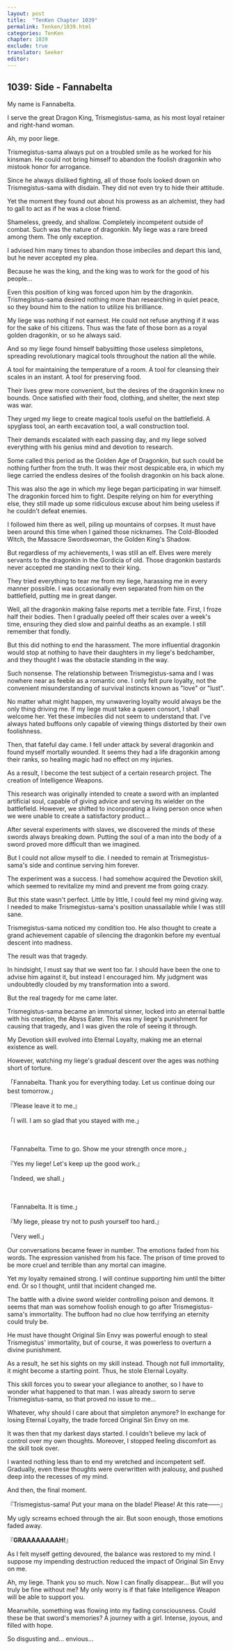 ```yaml
---
layout: post
title:  "TenKen Chapter 1039"
permalink: Tenken/1039.html
categories: TenKen
chapter: 1039
exclude: true
translator: Seeker
editor: 
---
```

<h2>1039: Side - Fannabelta</h2>

My name is Fannabelta.

I serve the great Dragon King, Trismegistus-sama, as his most loyal retainer and right-hand woman.

Ah, my poor liege.

Trismegistus-sama always put on a troubled smile as he worked for his kinsman. He could not bring himself to abandon the foolish dragonkin who mistook honor for arrogance.

Since he always disliked fighting, all of those fools looked down on Trismegistus-sama with disdain. They did not even try to hide their attitude.

Yet the moment they found out about his prowess as an alchemist, they had to gall to act as if he was a close friend.

Shameless, greedy, and shallow. Completely incompetent outside of combat. Such was the nature of dragonkin. My liege was a rare breed among them. The only exception.

I advised him many times to abandon those imbeciles and depart this land, but he never accepted my plea.

Because he was the king, and the king was to work for the good of his people...

Even this position of king was forced upon him by the dragonkin. Trismegistus-sama desired nothing more than researching in quiet peace, so they bound him to the nation to utilize his brilliance.

My liege was nothing if not earnest. He could not refuse anything if it was for the sake of his citizens. Thus was the fate of those born as a royal golden dragonkin, or so he always said.

And so my liege found himself babysitting those useless simpletons, spreading revolutionary magical tools throughout the nation all the while.

A tool for maintaining the temperature of a room. A tool for cleansing their scales in an instant. A tool for preserving food.

Their lives grew more convenient, but the desires of the dragonkin knew no bounds. Once satisfied with their food, clothing, and shelter, the next step was war.

They urged my liege to create magical tools useful on the battlefield. A spyglass tool, an earth excavation tool, a wall construction tool.

Their demands escalated with each passing day, and my liege solved everything with his genius mind and devotion to research.

Some called this period as the Golden Age of Dragonkin, but such could be nothing further from the truth. It was their most despicable era, in which my liege carried the endless desires of the foolish dragonkin on his back alone.

This was also the age in which my liege began participating in war himself. The dragonkin forced him to fight. Despite relying on him for everything else, they still made up some ridiculous excuse about him being useless if he couldn't defeat enemies.

I followed him there as well, piling up mountains of corpses. It must have been around this time when I gained those nicknames. The Cold-Blooded Witch, the Massacre Swordswoman, the Golden King's Shadow.

But regardless of my achievements, I was still an elf. Elves were merely servants to the dragonkin in the Gordicia of old. Those dragonkin bastards never accepted me standing next to their king.

They tried everything to tear me from my liege, harassing me in every manner possible. I was occasionally even separated from him on the battlefield, putting me in great danger.

Well, all the dragonkin making false reports met a terrible fate. First, I froze half their bodies. Then I gradually peeled off their scales over a week's time, ensuring they died slow and painful deaths as an example. I still remember that fondly.

But this did nothing to end the harassment. The more influential dragonkin would stop at nothing to have their daughters in my liege's bedchamber, and they thought I was the obstacle standing in the way.

Such nonsense. The relationship between Trismegistus-sama and I was nowhere near as feeble as a romantic one. I only felt pure loyalty, not the convenient misunderstanding of survival instincts known as "love" or "lust".

No matter what might happen, my unwavering loyalty would always be the only thing driving me. If my liege must take a queen consort, I shall welcome her. Yet these imbeciles did not seem to understand that. I've always hated buffoons only capable of viewing things distorted by their own foolishness.

Then, that fateful day came. I fell under attack by several dragonkin and found myself mortally wounded. It seems they had a life dragonkin among their ranks, so healing magic had no effect on my injuries.

As a result, I become the test subject of a certain research project. The creation of Intelligence Weapons.

This research was originally intended to create a sword with an implanted artificial soul, capable of giving advice and serving its wielder on the battlefield. However, we shifted to incorporating a living person once when we were unable to create a satisfactory product...

After several experiments with slaves, we discovered the minds of these swords always breaking down. Putting the soul of a man into the body of a sword proved more difficult than we imagined.

But I could not allow myself to die. I needed to remain at Trismegistus-sama's side and continue serving him forever.

The experiment was a success. I had somehow acquired the Devotion skill, which seemed to revitalize my mind and prevent me from going crazy.

But this state wasn't perfect. Little by little, I could feel my mind giving way. I needed to make Trismegistus-sama's position unassailable while I was still sane.

Trismegistus-sama noticed my condition too. He also thought to create a grand achievement capable of silencing the dragonkin before my eventual descent into madness.

The result was that tragedy.

In hindsight, I must say that we went too far. I should have been the one to advise him against it, but instead I encouraged him. My judgment was undoubtedly clouded by my transformation into a sword.

But the real tragedy for me came later.

Trismegistus-sama became an immortal sinner, locked into an eternal battle with his creation, the Abyss Eater. This was my liege's punishment for causing that tragedy, and I was given the role of seeing it through.

My Devotion skill evolved into Eternal Loyalty, making me an eternal existence as well.

However, watching my liege's gradual descent over the ages was nothing short of torture.

「Fannabelta. Thank you for everything today. Let us continue doing our best tomorrow.」

『Please leave it to me.』

「I will. I am so glad that you stayed with me.」

<br/>

「Fannabelta. Time to go. Show me your strength once more.」

『Yes my liege! Let's keep up the good work.』

「Indeed, we shall.」

<br/>

「Fannabelta. It is time.」

『My liege, please try not to push yourself too hard.』

「Very well.」

Our conversations became fewer in number. The emotions faded from his words. The expression vanished from his face. The prison of time proved to be more cruel and terrible than any mortal can imagine.

Yet my loyalty remained strong. I will continue supporting him until the bitter end. Or so I thought, until that incident changed me.

The battle with a divine sword wielder controlling poison and demons. It seems that man was somehow foolish enough to go after Trismegistus-sama's immortality. The buffoon had no clue how terrifying an eternity could truly be.

He must have thought Original Sin Envy was powerful enough to steal Trismegistus' immortality, but of course, it was powerless to overturn a divine punishment.

As a result, he set his sights on my skill instead. Though not full immortality, it might become a starting point. Thus, he stole Eternal Loyalty.

This skill forces you to swear your allegiance to another, so I have to wonder what happened to that man. I was already sworn to serve Trismegistus-sama, so that proved no issue to me...

Whatever, why should I care about that simpleton anymore? In exchange for losing Eternal Loyalty, the trade forced Original Sin Envy on me.

It was then that my darkest days started. I couldn't believe my lack of control over my own thoughts. Moreover, I stopped feeling discomfort as the skill took over.

I wanted nothing less than to end my wretched and incompetent self. Gradually, even these thoughts were overwritten with jealousy, and pushed deep into the recesses of my mind.

And then, the final moment.

『Trismegistus-sama! Put your mana on the blade! Please! At this rate――』

My ugly screams echoed through the air. But soon enough, those emotions faded away.

『**GRAAAAAAAAH!**』

As I felt myself getting devoured, the balance was restored to my mind. I suppose my impending destruction reduced the impact of Original Sin Envy on me.

Ah, my liege. Thank you so much. Now I can finally disappear... But will you truly be fine without me? My only worry is if that fake Intelligence Weapon will be able to support you.

Meanwhile, something was flowing into my fading consciousness. Could these be that sword's memories? A journey with a girl. Intense, joyous, and filled with hope.

So disgusting and... envious...



